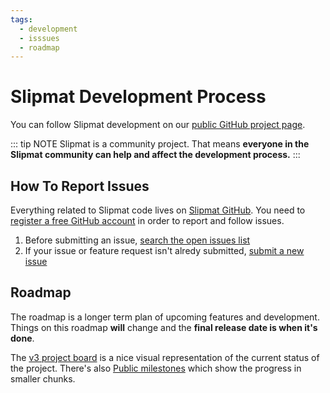 ```yaml
---
tags:
  - development
  - isssues
  - roadmap
---
```


# Slipmat Development Process

You can follow Slipmat development on our [public GitHub project page](https://github.com/orgs/slipmatio/projects/6).

::: tip NOTE
Slipmat is a community project. That means **everyone in the Slipmat community can help and affect the development process.**
:::

## How To Report Issues

Everything related to Slipmat code lives on [Slipmat GitHub](https://github.com/slipmatio). You need to [register a free GitHub account](https://github.com/signup) in order to report and follow issues.

1. Before submitting an issue, [search the open issues list](https://github.com/slipmatio/slipmatio/issues)
2. If your issue or feature request isn't alredy submitted, [submit a new issue](https://github.com/slipmatio/slipmatio/issues/new)

## Roadmap

The roadmap is a longer term plan of upcoming features and development. Things on this roadmap **will** change and the **final release date is when it's done**.

The [v3 project board](https://github.com/orgs/slipmatio/projects/6/views/1) is a nice visual representation of the current status of the project. There's also [Public milestones](https://github.com/slipmatio/slipmatio/milestones) which show the progress in smaller chunks.
